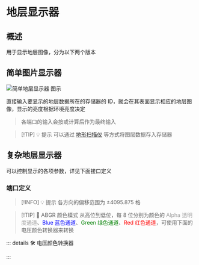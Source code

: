 <script setup lang="ts">
import ElectricConnection from "../../../components/ElectricElement/ElectricConnection";
import ElectricConnectorType from "../../../components/ElectricElement/ElectricConnectorType";
import ElectricConnectorDirection from "../../../components/ElectricElement/ElectricConnectorDirection";
import ElectricConnectionDisplayMode from "../../../components/ElectricElement/ElectricConnectionDisplayMode";
import IOPort from "../../../components/ElectricElement/IOPort";
import ElectricElement from "../../../components/ElectricElement/ElectricElement.vue";
import UintColorConverter from "/components/UintColorConverter.vue";

let connections = [
    new ElectricConnection(ElectricConnectorDirection.Top, ElectricConnectorType.Input, ElectricConnectionDisplayMode.StartAndEnd, [
        new IOPort(1, 16, "缩放大小", "每加 1，显示大小增加 1/8 倍，最大 8191.875 倍"),
        new IOPort(17, 32, "Y 轴位置偏移", "每加 1，显示向上移动 1/8 格，最高位为 1 时改为向下")
    ]),
    new ElectricConnection(ElectricConnectorDirection.Right, ElectricConnectorType.Input, ElectricConnectionDisplayMode.StartAndEnd, [
        new IOPort(1, 16, "X 轴位置偏移", "每加 1，显示向北移动 1/8 格，最高位为 1 时改为向南"),
        new IOPort(17, 32, "Z 轴位置偏移", "每加 1，显示向东移动 1/8 格，最高位为 1 时改为向西")
    ]),
        new ElectricConnection(ElectricConnectorDirection.Bottom, ElectricConnectorType.Input, ElectricConnectionDisplayMode.StartAndEnd, [
        new IOPort(1, 8, "偏航角", "设置显示的偏航角，即左右旋转，单位为度"),
        new IOPort(9, 16, "俯仰角", "设置显示的偏航角，即上下旋转，单位为度"),
        new IOPort(17, 24, "翻滚角", "设置显示的翻滚角，即以面向的方向为轴旋转，单位为度"),
        new IOPort(25, 25, "偏航角的符号", "为 1 时，`偏航角`反向旋转"),
        new IOPort(26, 26, "俯仰角的符号", "为 1 时，`俯仰角`反向旋转"),
        new IOPort(27, 27, "翻滚角的符号", "为 1 时，`翻滚角`反向旋转"),
        new IOPort(28, 28, "缩放算法", "为 0 时，以各向异性过滤算法缩放  \n为1时，以保留硬边缘算法缩放"),
        new IOPort(29, 29, "是否残像", "为 0 时，其他参数变化会立即按照新参数显示地层图像  \n为 1 时，其他参数变化会保留之前显示的地层图像，使其持续显示，直到此位变为 0，或退出存档"),
        new IOPort(30, 32, "空", "无作用")
        
    ]),
    new ElectricConnection(ElectricConnectorDirection.Left, ElectricConnectorType.Input, ElectricConnectionDisplayMode.BitWidth, [
        new IOPort(1, 32, "上色", "设置要给地层图像上的颜色，ABGR 颜色模式")
    ]),
        new ElectricConnection(ElectricConnectorDirection.In, ElectricConnectorType.Input, ElectricConnectionDisplayMode.BitWidth, [
        new IOPort(1, 32, "存储器 ID", "设置要显示的地层数据所在的存储器的 ID")
    ])
];
</script>

# 地层显示器 <Badge text="v1.0" type="info"/>

## 概述

用于显示地层图像，分为以下两个版本

## 简单图片显示器

<img alt="简单地层显示器 图示" src="/images/expand/displays/terrain_display_led_0.webp" class="center_image small">

直接输入要显示的地层数据所在的存储器的 ID，就会在其表面显示相应的地层图像，显示的亮度根据环境亮度决定

> 各端口的输入会按或计算后作为最终输入

> [!TIP] 💡 提示
> 可以通过 [地形扫描仪](../sensors/terrain_scanner) 等方式将图层数据存入存储器

## 复杂地层显示器

可以控制显示的各项参数，详见下面接口定义

### 端口定义

<ElectricElement imgAltPrefix="复杂地层显示器" :connections="connections" imgSrc="/images/expand/displays/terrain_display_led_0.webp" :titleLevel="4"/>

> [!INFO] 💡 提示
> 各方向的偏移范围为 ±4095.875 格

> [!TIP] 📝 ABGR 颜色模式
> 从高位到低位，每 8 位分别为颜色的 <span style="opacity:0.6;">Alpha 透明度通道</span>、<span style="color:blue;">Blue 蓝色通道</span>、<span style="color:green;">Green 绿色通道</span>、<span style="color:red;">Red 红色通道</span>，可使用下面的电压颜色转换器来转换

::: details 🛠️ 电压颜色转换器

<UintColorConverter />
:::